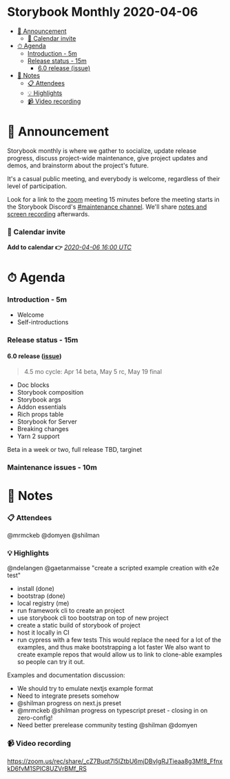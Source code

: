 <h1>Storybook Monthly 2020-04-06</h1>

- [📢 Announcement](#-announcement)
    - [📅 Calendar invite](#-calendar-invite)
- [⏱ Agenda](#-agenda)
    - [Introduction - 5m](#introduction---5m)
    - [Release status - 15m](#release-status---15m)
      - [6.0 release (issue)](#60-release-issue)
- [📝 Notes](#-notes)
    - [📋 Attendees](#-attendees)
    - [💡 Highlights](#-highlights)
    - [📹 Video recording](#-video-recording)

# 📢 Announcement

Storybook monthly is where we gather to socialize, update release progress, discuss project-wide maintenance, give project updates and demos, and brainstorm about the project's future.

It's a casual public meeting, and everybody is welcome, regardless of their level of participation.

Look for a link to the [zoom](https://zoom.us/) meeting 15 minutes before the meeting starts in the Storybook Discord's [#maintenance channel](https://discord.gg/qhAxMgN). We'll share [notes and screen recording](https://github.com/storybookjs/community) afterwards.

### 📅 Calendar invite

**Add to calendar 👉** [_2020-04-06 16:00 UTC_](https://calendar.google.com/event?action=TEMPLATE&tmeid=ZDRsM2g5c3JtOTRlM2dpNWNyZXMxcnRkbWxfMjAyMDAxMDZUMTYwMDAwWiA4ZDB1NzBzbm9zY2ZkOGw2Z2lrNm83M2syMEBn&tmsrc=8d0u70snoscfd8l6gik6o73k20%40group.calendar.google.com&scp=ALL)

# ⏱ Agenda

### Introduction - 5m

- Welcome
- Self-introductions

### Release status - 15m

#### 6.0 release ([issue](https://github.com/storybookjs/storybook/issues/9311))

> 4.5 mo cycle: Apr 14 beta, May 5 rc, May 19 final

- Doc blocks
- Storybook composition
- Storybook args
- Addon essentials
- Rich props table
- Storybook for Server
- Breaking changes
- Yarn 2 support

Beta in a week or two, full release TBD, targinet 

### Maintenance issues - 10m

# 📝 Notes

### 📋 Attendees

@mrmckeb @domyen @shilman

### 💡 Highlights

@ndelangen @gaetanmaisse "create a scripted example creation with e2e test"

- install (done)
- bootstrap (done)
- local registry (me)
- run framework cli to create an project
- use storybook cli too bootstrap on top of new project
- create a static build of storybook of project
- host it locally in CI
- run cypress with a few tests
This would replace the need for a lot of the examples, and thus make bootstrapping a lot faster
We also want to create example repos that would allow us to link to clone-able examples so people can try it out.

Examples and documentation discussion:
- We should try to emulate nextjs example format
- Need to integrate presets somehow
- @shilman progress on next.js preset
- @mrmckeb @shilman progress on typescript preset - closing in on zero-config!
- Need better prerelease community testing @shilman @domyen

### 📹 Video recording

https://zoom.us/rec/share/_cZ7Buqt7l5IZtbU6mjDBvIgRJTieaa8g3Mf8_FfnxkD6fvM1SPIC8UZVrBMf_RS
